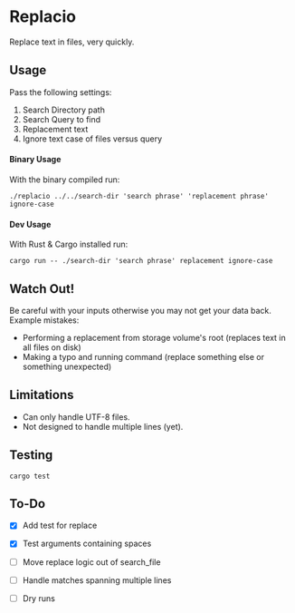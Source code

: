 # Replacio

Replace text in files, very quickly.


## Usage

Pass the following settings:

1. Search Directory path
2. Search Query to find
3. Replacement text
4. Ignore text case of files versus query

#### Binary Usage

With the binary compiled run:

```shell
./replacio ../../search-dir 'search phrase' 'replacement phrase' ignore-case
```

#### Dev Usage

With Rust & Cargo installed run:

```shell
cargo run -- ./search-dir 'search phrase' replacement ignore-case
```


## Watch Out!

Be careful with your inputs otherwise you may not get your data back. Example mistakes:

- Performing a replacement from storage volume's root (replaces text in all files on disk)
- Making a typo and running command (replace something else or something unexpected)


## Limitations

- Can only handle UTF-8 files.
- Not designed to handle multiple lines (yet).


## Testing

```shell
cargo test
```


## To-Do

- [x] Add test for replace
- [x] Test arguments containing spaces
- [ ] Move replace logic out of search_file
- [ ] Handle matches spanning multiple lines
- [ ] Dry runs

